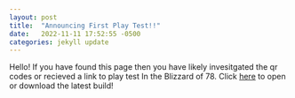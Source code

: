 ```yaml
---
layout: post
title:  "Announcing First Play Test!!"
date:   2022-11-11 17:52:55 -0500
categories: jekyll update
---
```

Hello! If you have found this page then you have likely invesitgated the qr codes or recieved a link to play test In the Blizzard of 78.
Click [here](../build.pdf) to open or download the latest build!

